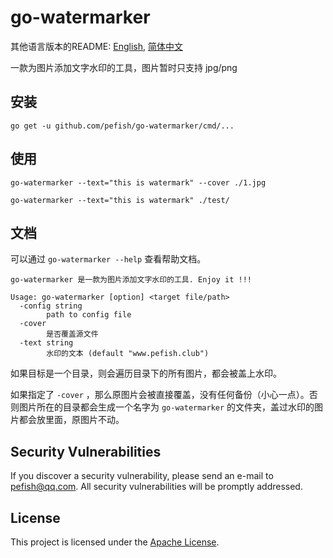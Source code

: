 # go-watermarker

其他语言版本的README: [English](README.md), [简体中文](README_zh-cn.md)

一款为图片添加文字水印的工具，图片暂时只支持 jpg/png

## 安装

```shell script
go get -u github.com/pefish/go-watermarker/cmd/...
```

## 使用

```shell
go-watermarker --text="this is watermark" --cover ./1.jpg

go-watermarker --text="this is watermark" ./test/
```

## 文档

可以通过 `go-watermarker --help` 查看帮助文档。

```shell script
go-watermarker 是一款为图片添加文字水印的工具. Enjoy it !!!

Usage: go-watermarker [option] <target file/path>
  -config string
    	path to config file
  -cover
    	是否覆盖源文件
  -text string
    	水印的文本 (default "www.pefish.club")
```

如果目标是一个目录，则会遍历目录下的所有图片，都会被盖上水印。

如果指定了 `-cover` ，那么原图片会被直接覆盖，没有任何备份（小心一点）。否则图片所在的目录都会生成一个名字为 `go-watermarker` 的文件夹，盖过水印的图片都会放里面，原图片不动。

## Security Vulnerabilities

If you discover a security vulnerability, please send an e-mail to [pefish@qq.com](mailto:pefish@qq.com). All security vulnerabilities will be promptly addressed.

## License

This project is licensed under the [Apache License](LICENSE).

